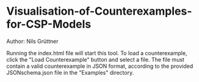 # Visualisation-of-Counterexamples-for-CSP-Models

Author: Nils Grüttner

Running the index.html file will start this tool.
To load a counterexample, click the "Load Counterexample" button and select a file. The file must contain
a valid counterexample in JSON format, according to the provided JSONschema.json file in the "Examples" directory.
